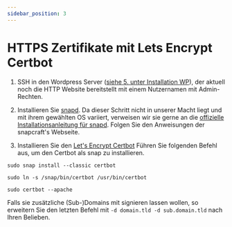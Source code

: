 ```yaml
---
sidebar_position: 3
---
```


# HTTPS Zertifikate mit Lets Encrypt Certbot

1. SSH in den Wordpress Server ([siehe 5. unter Installation WP](/docs/wordpress/installation-setup-wordpress)), der aktuell noch die HTTP Website bereitstellt mit einem Nutzernamen mit Admin-Rechten.

2. Installieren Sie [snapd](https://snapcraft.io/snapd).
Da dieser Schritt nicht in unserer Macht liegt und mit ihrem gewählten OS variiert, verweisen wir sie gerne an die [offizielle Installationsanleitung für snapd](https://snapcraft.io/docs/installing-snapd). Folgen Sie den Anweisungen der snapcraft's Webseite.

3. Installieren Sie den [Let's Encrypt Certbot](https://certbot.eff.org/)
Führen Sie folgenden Befehl aus, um den Certbot als snap zu installieren.

`sudo snap install --classic certbot`

`sudo ln -s /snap/bin/certbot /usr/bin/certbot`

`sudo certbot --apache`

Falls sie zusätzliche (Sub-)Domains mit signieren lassen wollen, so erweitern Sie den letzten Befehl mit 
`-d domain.tld -d sub.domain.tld` nach Ihren Belieben.